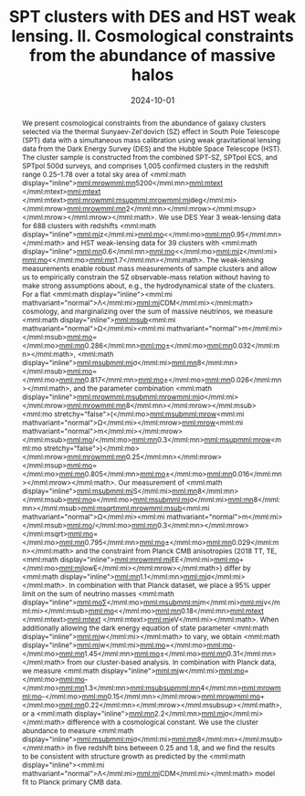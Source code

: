 ---
title: "SPT clusters with DES and HST weak lensing. II. Cosmological constraints from the abundance of massive halos"
collection: "publications"
category: "co_papers"
permalink: /publications/2024PhRvD110h3510B
link: https://ui.adsabs.harvard.edu/abs/2024PhRvD.110h3510B/abstract
date: 2024-10-01
venue: "Physical Review D"
citation: "Bocquet, S., Grandis, S., Bleem, L. E., et al. (2024), Physical Review D, 110, 083510."
abstract: "We present cosmological constraints from the abundance of galaxy clusters selected via the thermal Sunyaev-Zel'dovich (SZ) effect in South Pole Telescope (SPT) data with a simultaneous mass calibration using weak gravitational lensing data from the Dark Energy Survey (DES) and the Hubble Space Telescope (HST). The cluster sample is constructed from the combined SPT-SZ, SPTpol ECS, and SPTpol 500d surveys, and comprises 1,005 confirmed clusters in the redshift range 0.25–1.78 over a total sky area of <inline-formula><mml:math display=\"inline\"><mml:mrow><mml:mn>5200</mml:mn><mml:mtext> </mml:mtext><mml:mtext> </mml:mtext><mml:mrow><mml:msup><mml:mrow><mml:mi>deg</mml:mi></mml:mrow><mml:mrow><mml:mn>2</mml:mn></mml:mrow></mml:msup></mml:mrow></mml:mrow></mml:math></inline-formula>. We use DES Year 3 weak-lensing data for 688 clusters with redshifts <inline-formula><mml:math display=\"inline\"><mml:mi>z</mml:mi><mml:mo>&lt;</mml:mo><mml:mn>0.95</mml:mn></mml:math></inline-formula> and HST weak-lensing data for 39 clusters with <inline-formula><mml:math display=\"inline\"><mml:mn>0.6</mml:mn><mml:mo>&lt;</mml:mo><mml:mi>z</mml:mi><mml:mo>&lt;</mml:mo><mml:mn>1.7</mml:mn></mml:math></inline-formula>. The weak-lensing measurements enable robust mass measurements of sample clusters and allow us to empirically constrain the SZ observable-mass relation without having to make strong assumptions about, e.g., the hydrodynamical state of the clusters. For a flat <inline-formula><mml:math display=\"inline\"><mml:mi mathvariant=\"normal\">Λ</mml:mi><mml:mi>CDM</mml:mi></mml:math></inline-formula> cosmology, and marginalizing over the sum of massive neutrinos, we measure <inline-formula><mml:math display=\"inline\"><mml:msub><mml:mi mathvariant=\"normal\">Ω</mml:mi><mml:mi mathvariant=\"normal\">m</mml:mi></mml:msub><mml:mo>=</mml:mo><mml:mn>0.286</mml:mn><mml:mo>±</mml:mo><mml:mn>0.032</mml:mn></mml:math></inline-formula>, <inline-formula><mml:math display=\"inline\"><mml:msub><mml:mi>σ</mml:mi><mml:mn>8</mml:mn></mml:msub><mml:mo>=</mml:mo><mml:mn>0.817</mml:mn><mml:mo>±</mml:mo><mml:mn>0.026</mml:mn></mml:math></inline-formula>, and the parameter combination <inline-formula><mml:math display=\"inline\"><mml:mrow><mml:msub><mml:mrow><mml:mi>σ</mml:mi></mml:mrow><mml:mrow><mml:mn>8</mml:mn></mml:mrow></mml:msub><mml:mo stretchy=\"false\">(</mml:mo><mml:msub><mml:mrow><mml:mi mathvariant=\"normal\">Ω</mml:mi></mml:mrow><mml:mrow><mml:mi mathvariant=\"normal\">m</mml:mi></mml:mrow></mml:msub><mml:mo>/</mml:mo><mml:mn>0.3</mml:mn><mml:msup><mml:mrow><mml:mo stretchy=\"false\">)</mml:mo></mml:mrow><mml:mrow><mml:mn>0.25</mml:mn></mml:mrow></mml:msup><mml:mo>=</mml:mo><mml:mn>0.805</mml:mn><mml:mo>±</mml:mo><mml:mn>0.016</mml:mn></mml:mrow></mml:math></inline-formula>. Our measurement of <inline-formula><mml:math display=\"inline\"><mml:msub><mml:mi>S</mml:mi><mml:mn>8</mml:mn></mml:msub><mml:mo>≡</mml:mo><mml:msub><mml:mi>σ</mml:mi><mml:mn>8</mml:mn></mml:msub><mml:msqrt><mml:mrow><mml:msub><mml:mi mathvariant=\"normal\">Ω</mml:mi><mml:mi mathvariant=\"normal\">m</mml:mi></mml:msub><mml:mo>/</mml:mo><mml:mn>0.3</mml:mn></mml:mrow></mml:msqrt><mml:mo>=</mml:mo><mml:mn>0.795</mml:mn><mml:mo>±</mml:mo><mml:mn>0.029</mml:mn></mml:math></inline-formula> and the constraint from Planck CMB anisotropies (2018 TT, TE, <inline-formula><mml:math display=\"inline\"><mml:mrow><mml:mi>EE</mml:mi><mml:mo>+</mml:mo><mml:mi>lowE</mml:mi></mml:mrow></mml:math></inline-formula>) differ by <inline-formula><mml:math display=\"inline\"><mml:mn>1.1</mml:mn><mml:mi>σ</mml:mi></mml:math></inline-formula>. In combination with that Planck dataset, we place a 95% upper limit on the sum of neutrino masses <inline-formula><mml:math display=\"inline\"><mml:mo>∑</mml:mo><mml:msub><mml:mi>m</mml:mi><mml:mi>ν</mml:mi></mml:msub><mml:mo>&lt;</mml:mo><mml:mn>0.18</mml:mn><mml:mtext> </mml:mtext><mml:mtext> </mml:mtext><mml:mi>eV</mml:mi></mml:math></inline-formula>. When additionally allowing the dark energy equation of state parameter <inline-formula><mml:math display=\"inline\"><mml:mi>w</mml:mi></mml:math></inline-formula> to vary, we obtain <inline-formula><mml:math display=\"inline\"><mml:mi>w</mml:mi><mml:mo>=</mml:mo><mml:mo>-</mml:mo><mml:mn>1.45</mml:mn><mml:mo>±</mml:mo><mml:mn>0.31</mml:mn></mml:math></inline-formula> from our cluster-based analysis. In combination with Planck data, we measure <inline-formula><mml:math display=\"inline\"><mml:mi>w</mml:mi><mml:mo>=</mml:mo><mml:mo>-</mml:mo><mml:mn>1.3</mml:mn><mml:msubsup><mml:mn>4</mml:mn><mml:mrow><mml:mo>-</mml:mo><mml:mn>0.15</mml:mn></mml:mrow><mml:mrow><mml:mo>+</mml:mo><mml:mn>0.22</mml:mn></mml:mrow></mml:msubsup></mml:math></inline-formula>, or a <inline-formula><mml:math display=\"inline\"><mml:mn>2.2</mml:mn><mml:mi>σ</mml:mi></mml:math></inline-formula> difference with a cosmological constant. We use the cluster abundance to measure <inline-formula><mml:math display=\"inline\"><mml:msub><mml:mi>σ</mml:mi><mml:mn>8</mml:mn></mml:msub></mml:math></inline-formula> in five redshift bins between 0.25 and 1.8, and we find the results to be consistent with structure growth as predicted by the <inline-formula><mml:math display=\"inline\"><mml:mi mathvariant=\"normal\">Λ</mml:mi><mml:mi>CDM</mml:mi></mml:math></inline-formula> model fit to Planck primary CMB data."
---
